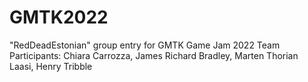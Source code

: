 # GMTK2022
"RedDeadEstonian" group entry for GMTK Game Jam 2022
Team Participants: Chiara Carrozza, James Richard Bradley, Marten Thorian Laasi, Henry Tribble
